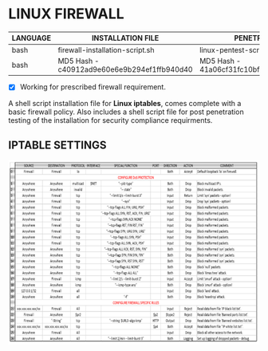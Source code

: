 # LINUX FIREWALL

| LANGUAGE | INSTALLATION FILE | PENETRATION FILE |
|--------|----|-----|
|bash|firewall-installation-script.sh|linux-pentest-script.sh|
|bash|MD5 Hash - c40912ad9e60e6e9b294ef1ffb940d40 | MD5 Hash - 41a06cf31fc10bf73b2186ee53666ca4 |

- [x] Working for prescribed firewall requirement.

A shell script installation file for **Linux iptables**, comes complete with a basic firewall policy. Also includes a shell script file for post penetration testing of the installation for security compliance requirments.

## IPTABLE SETTINGS
![Screenshot](Iptables.png)



